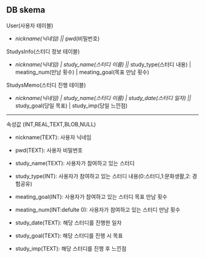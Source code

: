 ## DB skema
User(사용자 테이블)
- *nickname(닉네임) ||* pwd(비밀번호)

StudysInfo(스터디 정보 테이블)
- *nickname(닉네임) | study_name(스터디 이름) ||* study_type(스터디 내용) | meating_num(만남 횟수) | meating_goal(목표 만남 횟수)

StudysMemo(스터디 진행 테이블)
- *nickname(닉네임) | study_name(스터디 이름) | study_date(스터디 일자) ||* study_goal(당일 목표) | study_imp(당일 느낀점)
-----------

속성값 (INT,REAL,TEXT,BLOB,NULL)

- nickname(TEXT): 사용자 닉네임
- pwd(TEXT): 사용자 비밀번호

- study_name(TEXT): 사용자가 참여하고 있는 스터디
- study_type(INT): 사용자가 참여하고 있는 스터디 내용(0:스터디,1:문화생활,2: 경험공유)
- meating_goal(INT): 사용자가 참여하고 있는 스터디 목표 만남 횟수
- meating_num(INT:defulte 0): 사용자가 참여하고 있는 스터디 만남 횟수

- study_date(TEXT): 해당 스터디를 진행한 일자
- study_goal(TEXT): 해당 스터디를 진행 시 목표
- study_imp(TEXT): 해당 스터디를 진행 후 느낀점